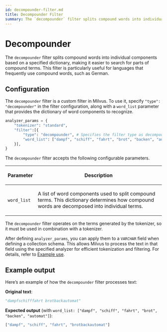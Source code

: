```yaml
---
id: decompounder-filter.md
title: Decompounder​ Filter
summary: The `decompounder` filter splits compound words into individual components based on a specified dictionary, making it easier to search for parts of compound terms. This filter is particularly useful for languages that frequently use compound words, such as German.​
---
```


# Decompounder​

The `decompounder` filter splits compound words into individual components based on a specified dictionary, making it easier to search for parts of compound terms. This filter is particularly useful for languages that frequently use compound words, such as German.​

## Configuration​

The `decompounder` filter is a custom filter in Milvus. To use it, specify `"type": "decompounder"` in the filter configuration, along with a `word_list` parameter that provides the dictionary of word components to recognize.​

```python
analyzer_params = {​
    "tokenizer": "standard",​
    "filter":[{​
        "type": "decompounder", # Specifies the filter type as decompounder​
        "word_list": ["dampf", "schiff", "fahrt", "brot", "backen", "automat"],​
    }],​
}​
```

The `decompounder` filter accepts the following configurable parameters.​

<table data-block-token="O4ZcdyoEToqP22xm5ELcYyIhnEh"><thead><tr><th data-block-token="MW4TdhfD2oe0KTx9qwGcP5XEnIh" colspan="1" rowspan="1"><p data-block-token="Y5tddmngjoAyd1xtaDzc7It5nRf">Parameter​</p>

</th><th data-block-token="Vk8Id7BMRoJMIkxN0YPc4lJgn2f" colspan="1" rowspan="1"><p data-block-token="D4v9dtQ53oCx6ExVKhxcPj1EnWg">Description​</p>

</th></tr></thead><tbody><tr><td data-block-token="CDQldJSkAonYPIxTkiWcWpqPnOd" colspan="1" rowspan="1"><p data-block-token="TX4ndGkwkogWybxIfZocILJOnbd"><code>word_list</code>​</p>

</td><td data-block-token="VrxtdsWnZon6oPxMmbQcCgclnUg" colspan="1" rowspan="1"><p data-block-token="BXP4dHimoocoozxbHAecJOA6nTe">A list of word components used to split compound terms. This dictionary determines how compound words are decomposed into individual terms.​</p>

</td></tr></tbody></table>

The `decompounder` filter operates on the terms generated by the tokenizer, so it must be used in combination with a tokenizer.

After defining `analyzer_params`, you can apply them to a `VARCHAR` field when defining a collection schema. This allows Milvus to process the text in that field using the specified analyzer for efficient tokenization and filtering. For details, refer to [Example use](analyzer-overview.md#Example-use).​

## Example output​

Here’s an example of how the `decompounder` filter processes text:​

**Original text**:​

```python
"dampfschifffahrt brotbackautomat"​
```

**Expected output** (with `word_list: ["dampf", "schiff", "fahrt", "brot", "backen", "automat"]`):​

```python
["dampf", "schiff", "fahrt", "brotbackautomat"]​
```